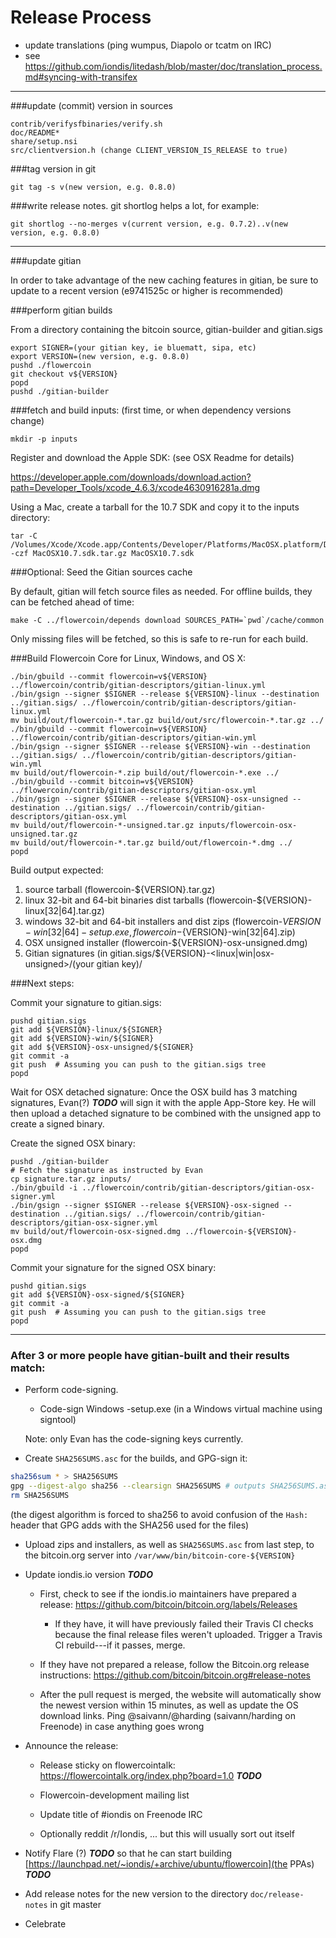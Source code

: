 Release Process
====================

* update translations (ping wumpus, Diapolo or tcatm on IRC)
* see https://github.com/iondis/litedash/blob/master/doc/translation_process.md#syncing-with-transifex

* * *

###update (commit) version in sources

	contrib/verifysfbinaries/verify.sh
	doc/README*
	share/setup.nsi
	src/clientversion.h (change CLIENT_VERSION_IS_RELEASE to true)

###tag version in git

	git tag -s v(new version, e.g. 0.8.0)

###write release notes. git shortlog helps a lot, for example:

	git shortlog --no-merges v(current version, e.g. 0.7.2)..v(new version, e.g. 0.8.0)

* * *

###update gitian

 In order to take advantage of the new caching features in gitian, be sure to update to a recent version (e9741525c or higher is recommended)

###perform gitian builds

 From a directory containing the bitcoin source, gitian-builder and gitian.sigs

	export SIGNER=(your gitian key, ie bluematt, sipa, etc)
	export VERSION=(new version, e.g. 0.8.0)
	pushd ./flowercoin
	git checkout v${VERSION}
	popd
	pushd ./gitian-builder

###fetch and build inputs: (first time, or when dependency versions change)
 
	mkdir -p inputs

 Register and download the Apple SDK: (see OSX Readme for details)
 
 https://developer.apple.com/downloads/download.action?path=Developer_Tools/xcode_4.6.3/xcode4630916281a.dmg
 
 Using a Mac, create a tarball for the 10.7 SDK and copy it to the inputs directory:
 
	tar -C /Volumes/Xcode/Xcode.app/Contents/Developer/Platforms/MacOSX.platform/Developer/SDKs/ -czf MacOSX10.7.sdk.tar.gz MacOSX10.7.sdk

###Optional: Seed the Gitian sources cache

  By default, gitian will fetch source files as needed. For offline builds, they can be fetched ahead of time:

	make -C ../flowercoin/depends download SOURCES_PATH=`pwd`/cache/common

  Only missing files will be fetched, so this is safe to re-run for each build.

###Build Flowercoin Core for Linux, Windows, and OS X:

	./bin/gbuild --commit flowercoin=v${VERSION} ../flowercoin/contrib/gitian-descriptors/gitian-linux.yml
	./bin/gsign --signer $SIGNER --release ${VERSION}-linux --destination ../gitian.sigs/ ../flowercoin/contrib/gitian-descriptors/gitian-linux.yml
	mv build/out/flowercoin-*.tar.gz build/out/src/flowercoin-*.tar.gz ../
	./bin/gbuild --commit flowercoin=v${VERSION} ../flowercoin/contrib/gitian-descriptors/gitian-win.yml
	./bin/gsign --signer $SIGNER --release ${VERSION}-win --destination ../gitian.sigs/ ../flowercoin/contrib/gitian-descriptors/gitian-win.yml
	mv build/out/flowercoin-*.zip build/out/flowercoin-*.exe ../
	./bin/gbuild --commit bitcoin=v${VERSION} ../flowercoin/contrib/gitian-descriptors/gitian-osx.yml
	./bin/gsign --signer $SIGNER --release ${VERSION}-osx-unsigned --destination ../gitian.sigs/ ../flowercoin/contrib/gitian-descriptors/gitian-osx.yml
	mv build/out/flowercoin-*-unsigned.tar.gz inputs/flowercoin-osx-unsigned.tar.gz
	mv build/out/flowercoin-*.tar.gz build/out/flowercoin-*.dmg ../
	popd
  Build output expected:

  1. source tarball (flowercoin-${VERSION}.tar.gz)
  2. linux 32-bit and 64-bit binaries dist tarballs (flowercoin-${VERSION}-linux[32|64].tar.gz)
  3. windows 32-bit and 64-bit installers and dist zips (flowercoin-${VERSION}-win[32|64]-setup.exe, flowercoin-${VERSION}-win[32|64].zip)
  4. OSX unsigned installer (flowercoin-${VERSION}-osx-unsigned.dmg)
  5. Gitian signatures (in gitian.sigs/${VERSION}-<linux|win|osx-unsigned>/(your gitian key)/

###Next steps:

Commit your signature to gitian.sigs:

	pushd gitian.sigs
	git add ${VERSION}-linux/${SIGNER}
	git add ${VERSION}-win/${SIGNER}
	git add ${VERSION}-osx-unsigned/${SIGNER}
	git commit -a
	git push  # Assuming you can push to the gitian.sigs tree
	popd

  Wait for OSX detached signature:
	Once the OSX build has 3 matching signatures, Evan(?) ***TODO*** will sign it with the apple App-Store key.
	He will then upload a detached signature to be combined with the unsigned app to create a signed binary.

  Create the signed OSX binary:

	pushd ./gitian-builder
	# Fetch the signature as instructed by Evan
	cp signature.tar.gz inputs/
	./bin/gbuild -i ../flowercoin/contrib/gitian-descriptors/gitian-osx-signer.yml
	./bin/gsign --signer $SIGNER --release ${VERSION}-osx-signed --destination ../gitian.sigs/ ../flowercoin/contrib/gitian-descriptors/gitian-osx-signer.yml
	mv build/out/flowercoin-osx-signed.dmg ../flowercoin-${VERSION}-osx.dmg
	popd

Commit your signature for the signed OSX binary:

	pushd gitian.sigs
	git add ${VERSION}-osx-signed/${SIGNER}
	git commit -a
	git push  # Assuming you can push to the gitian.sigs tree
	popd

-------------------------------------------------------------------------

### After 3 or more people have gitian-built and their results match:

- Perform code-signing.

    - Code-sign Windows -setup.exe (in a Windows virtual machine using signtool)

  Note: only Evan has the code-signing keys currently.

- Create `SHA256SUMS.asc` for the builds, and GPG-sign it:
```bash
sha256sum * > SHA256SUMS
gpg --digest-algo sha256 --clearsign SHA256SUMS # outputs SHA256SUMS.asc
rm SHA256SUMS
```
(the digest algorithm is forced to sha256 to avoid confusion of the `Hash:` header that GPG adds with the SHA256 used for the files)

- Upload zips and installers, as well as `SHA256SUMS.asc` from last step, to the bitcoin.org server
  into `/var/www/bin/bitcoin-core-${VERSION}`

- Update iondis.io version ***TODO***

  - First, check to see if the iondis.io maintainers have prepared a
    release: https://github.com/bitcoin/bitcoin.org/labels/Releases

      - If they have, it will have previously failed their Travis CI
        checks because the final release files weren't uploaded.
        Trigger a Travis CI rebuild---if it passes, merge.

  - If they have not prepared a release, follow the Bitcoin.org release
    instructions: https://github.com/bitcoin/bitcoin.org#release-notes

  - After the pull request is merged, the website will automatically show the newest version within 15 minutes, as well
    as update the OS download links. Ping @saivann/@harding (saivann/harding on Freenode) in case anything goes wrong

- Announce the release:

  - Release sticky on flowercointalk: https://flowercointalk.org/index.php?board=1.0 ***TODO***

  - Flowercoin-development mailing list

  - Update title of #iondis on Freenode IRC

  - Optionally reddit /r/Iondis, ... but this will usually sort out itself

- Notify Flare (?) ***TODO*** so that he can start building [https://launchpad.net/~iondis/+archive/ubuntu/flowercoin](the PPAs) ***TODO***

- Add release notes for the new version to the directory `doc/release-notes` in git master

- Celebrate
